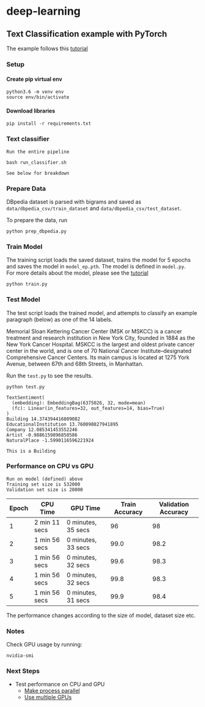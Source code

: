 # deep-learning

## Text Classification example with PyTorch

The example follows this [tutorial](https://pytorch.org/tutorials/beginner/text_sentiment_ngrams_tutorial.html)  

### Setup

#### Create pip virtual env
```
python3.6 -m venv env
source env/bin/activate
```

#### Download libraries
```
pip install -r requirements.txt
```

### Text classifier
```
Run the entire pipeline
```
```
bash run_classifier.sh

See below for breakdown
```

### Prepare Data
DBpedia dataset is parsed with bigrams and saved as `data/dbpedia_csv/train_dataset` and `data/dbpedia_csv/test_dataset`.  

To prepare the data, run
```
python prep_dbpedia.py
```

### Train Model
The training script loads the saved dataset, trains the model for 5 epochs and saves the model in `model_ep.pth`. The model is defined in `model.py`.  
For more details about the model, please see the [tutorial](https://pytorch.org/tutorials/beginner/text_sentiment_ngrams_tutorial.html#define-the-model)  
```
python train.py
```

### Test Model
The test script loads the trained model, and attempts to classify an example paragraph (below) as one of the 14 labels.  

Memorial Sloan Kettering Cancer Center (MSK or MSKCC) is a cancer treatment and research institution in New York City, founded in 1884 as the New York Cancer Hospital. MSKCC is the largest and oldest private cancer center in the world, and is one of 70 National Cancer Institute–designated Comprehensive Cancer Centers. Its main campus is located at 1275 York Avenue, between 67th and 68th Streets, in Manhattan.

Run the `test.py` to see the results.  
```
python test.py
```
```
TextSentiment(
  (embedding): EmbeddingBag(6375026, 32, mode=mean)
  (fc): Linear(in_features=32, out_features=14, bias=True)
)
Building 14.374394416809082
EducationalInstitution 13.760090827941895
Company 12.085341453552246
Artist -0.9886159896850586
NaturalPlace -1.5990116596221924

This is a Building
```

### Performance on CPU vs GPU
```
Run on model (defined) above
Training set size is 532000 
Validation set size is 28000
```
| Epoch | CPU Time | GPU Time | Train Accuracy | Validation Accuracy |
| ----- | -------- | -------- | -------------- | ------------------- |
| 1 | 2 min 11 secs | 0 minutes, 35 secs | 96 | 98 |
| 2 | 1 min 56 secs | 0 minutes, 33 secs | 99.0 | 98.2 |
| 3 | 1 min 56 secs | 0 minutes, 32 secs | 99.6 | 98.3 |
| 4 | 1 min 56 secs | 0 minutes, 32 secs | 99.8 | 98.3 |
| 5 | 1 min 56 secs | 0 minutes, 31 secs | 99.9 | 98.4 |

The performance changes according to the size of model, dataset size etc.

 
### Notes
Check GPU usage by running:
```
nvidia-smi
```

### Next Steps
- Test performance on CPU and GPU  
    - [Make process parallel](https://pytorch.org/tutorials/intermediate/ddp_tutorial.html)  
    - [Use multiple GPUs](https://pytorch.org/tutorials/intermediate/model_parallel_tutorial.html)  
